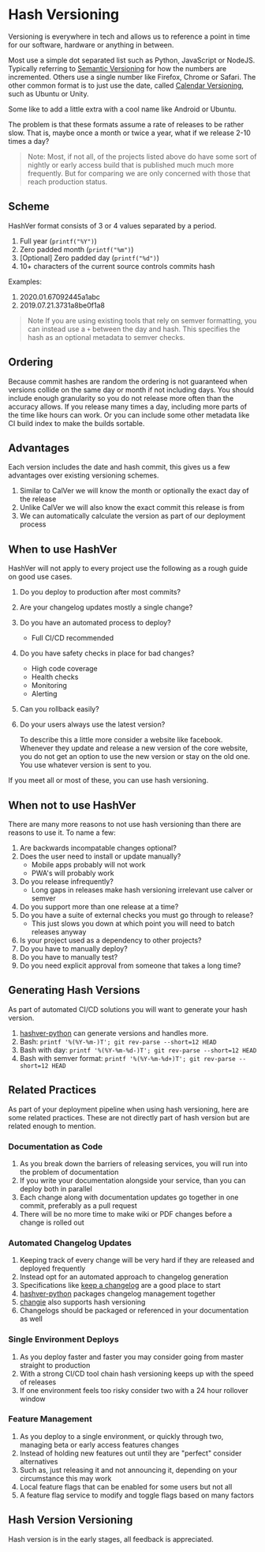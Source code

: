 # Hash Versioning
Versioning is everywhere in tech and allows us to reference a point in time
for our software, hardware or anything in between.

Most use a simple dot separated list such as Python, JavaScript or NodeJS.
Typically referring to [Semantic Versioning](https://semver.org) for how the numbers are incremented.
Others use a single number like Firefox, Chrome or Safari.
The other common format is to just use the date, called [Calendar Versioning](https://calver.org),
such as Ubuntu or Unity.

Some like to add a little extra with a cool name like Android or Ubuntu.

The problem is that these formats assume a rate of releases to be rather slow.
That is, maybe once a month or twice a year, what if we release 2-10 times a day?

> Note:
    Most, if not all, of the projects listed above do have some sort of nightly
    or early access build that is published much much more frequently.
    But for comparing we are only concerned with those that reach production
    status.

## Scheme
HashVer format consists of 3 or 4 values separated by a period.

1. Full year (`printf("%Y")`)
1. Zero padded month  (`printf("%m")`)
1. [Optional] Zero padded day (`printf("%d")`)
1. 10+ characters of the current source controls commits hash

Examples:

1. 2020.01.67092445a1abc
1. 2019.07.21.3731a8be0f1a8

> Note
    If you are using existing tools that rely on semver formatting, you can instead
    use a `+` between the day and hash.
    This specifies the hash as an optional metadata to semver checks.

## Ordering
Because commit hashes are random the ordering is not guaranteed when versions
collide on the same day or month if not including days.
You should include enough granularity so you do not release more often than
the accuracy allows.
If you release many times a day, including more parts of the time like hours
can work.
Or you can include some other metadata like CI build index to make the builds
sortable.

## Advantages
Each version includes the date and hash commit, this gives us a few advantages
over existing versioning schemes.

1. Similar to CalVer we will know the month or optionally the exact day of the release
1. Unlike CalVer we will also know the exact commit this release is from
1. We can automatically calculate the version as part of our deployment process

## When to use HashVer
HashVer will not apply to every project use the following as a rough guide on
good use cases.

1. Do you deploy to production after most commits?
1. Are your changelog updates mostly a single change?
1. Do you have an automated process to deploy?
    * Full CI/CD recommended
1. Do you have safety checks in place for bad changes?
    * High code coverage
    * Health checks
    * Monitoring
    * Alerting
1. Can you rollback easily?
1. Do your users always use the latest version?

    To describe this a little more consider a website like facebook.
    Whenever they update and release a new version of the core website, you do
    not get an option to use the new version or stay on the old one.
    You use whatever version is sent to you.

If you meet all or most of these, you can use hash versioning.

## When not to use HashVer
There are many more reasons to not use hash versioning than there are reasons to use
it.
To name a few:

1. Are backwards incompatable changes optional?
1. Does the user need to install or update manually?
    * Mobile apps probably will not work
    * PWA's will probably work
1. Do you release infrequently?
    * Long gaps in releases make hash versioning irrelevant use calver or semver
1. Do you support more than one release at a time?
1. Do you have a suite of external checks you must go through to release?
    * This just slows you down at which point you will need to batch releases anyway
1. Is your project used as a dependency to other projects?
1. Do you have to manually deploy?
1. Do you have to manually test?
1. Do you need explicit approval from someone that takes a long time?

## Generating Hash Versions
As part of automated CI/CD solutions you will want to generate your hash version.

1. [hashver-python](https://github.com/miniscruff/hashversion-python) can generate versions and handles more.
1. Bash: `printf '%(%Y-%m-)T'; git rev-parse --short=12 HEAD`
1. Bash with day: `printf '%(%Y-%m-%d-)T'; git rev-parse --short=12 HEAD`
1. Bash with semver format: `printf '%(%Y-%m-%d+)T'; git rev-parse --short=12 HEAD`

## Related Practices
As part of your deployment pipeline when using hash versioning, here are some related practices.
These are not directly part of hash version but are related enough to mention.

### Documentation as Code
1. As you break down the barriers of releasing services, you will run into the problem of documentation
1. If you write your documentation alongside your service, than you can deploy both in parallel
1. Each change along with documentation updates go together in one commit, preferably as a pull request
1. There will be no more time to make wiki or PDF changes before a change is rolled out

### Automated Changelog Updates
1. Keeping track of every change will be very hard if they are released and deployed frequently
1. Instead opt for an automated approach to changelog generation
1. Specifications like [keep a changelog](https://keepachangelog.com/) are a good place to start
1. [hashver-python](https://github.com/miniscruff/hashversion-python) packages changelog management together
1. [changie](https://github.com/miniscruff/changie) also supports hash versioning
1. Changelogs should be packaged or referenced in your documentation as well

### Single Environment Deploys
1. As you deploy faster and faster you may consider going from master straight to production
1. With a strong CI/CD tool chain hash versioning keeps up with the speed of releases
1. If one environment feels too risky consider two with a 24 hour rollover window

### Feature Management
1. As you deploy to a single environment, or quickly through two, managing beta or early access features changes
1. Instead of holding new features out until they are "perfect" consider alternatives
1. Such as, just releasing it and not announcing it, depending on your circumstance this may work
1. Local feature flags that can be enabled for some users but not all
1. A feature flag service to modify and toggle flags based on many factors

## Hash Version Versioning
Hash version is in the early stages, all feedback is appreciated.
